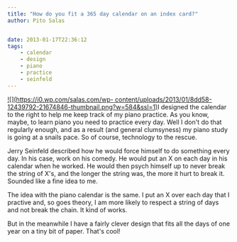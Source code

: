 ```yaml
---
title: "How do you fit a 365 day calendar on an index card?"
author: Pito Salas


date: 2013-01-17T22:36:12
tags:
    - calendar
    - design
    - piano
    - practice
    - seinfeld
---
```




[![](https://i0.wp.com/salas.com/wp-
content/uploads/2013/01/8dd58-12439792-21674846-thumbnail.png?w=584&ssl=1)](<Y.Squarespace.Utils.lightboxAsset\('53a8d947e4b0457dcd6e2751'\);>)I
designed the calendar to the right to help me keep track of my piano practice.
As you know, maybe, to learn piano you need to practice every day. Well I
don't do that regularly enough, and as a result (and general clumsyness) my
piano study is going at a snails pace. So of course, technology to the rescue.

Jerry Seinfeld described how he would force himself to do something every day.
In his case, work on his comedy. He would put an X on each day in his calendar
when he worked. He would then psych himself up to never break the string of
X's, and the longer the string was, the more it hurt to break it. Sounded like
a fine idea to me.

The idea with the piano calendar is the same. I put an X over each day that I
practive and, so goes theory, I am more likely to respect a string of days and
not break the chain. It kind of works.

But in the meanwhile I have a fairly clever design that fits all the days of
one year on a tiny bit of paper. That's cool!


